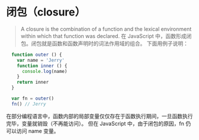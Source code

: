 # 闭包（closure）

> A closure is the combination of a function and the lexical environment within which that function was declared.
在 JavaScript 中，函数形成闭包。闭包就是函数和函数声明时的词法作用域的组合。
下面用例子说明：

```js
  function outer () {
    var name = 'Jerry'
    function inner () {
      console.log(name)
    }
    return inner
  }

  var fn = outer()
  fn() // Jerry
```

在部分编程语言中，函数内部的局部变量仅仅存在于函数执行期间，一旦函数执行完毕，变量就销毁（不再能访问）。
但在 JavaScript 中，由于闭包的原因，fn 仍可以访问 name 变量。